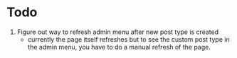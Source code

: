 # Todo

1. Figure out way to refresh admin menu after new post type is created
	- currently the page itself refreshes but to see the custom post type in the admin menu, you have to do a manual refresh of the page.

